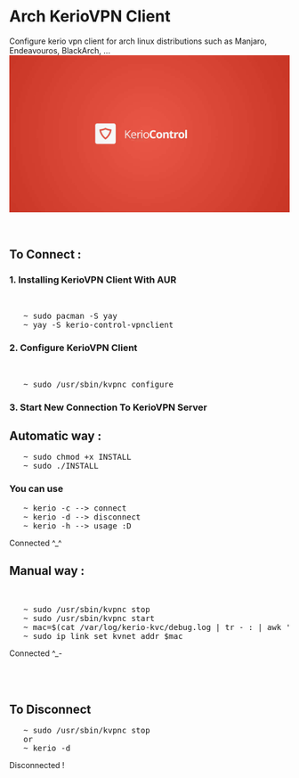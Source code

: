 # Arch KerioVPN Client
Configure kerio vpn client for arch linux distributions such as Manjaro, Endeavouros, BlackArch, ...
![](.temp/kerio-Banner.jpg?raw=true)

<br>

## To Connect :

### 1. Installing KerioVPN Client With AUR
<br>
<pre>
   ~ sudo pacman -S yay     
   ~ yay -S kerio-control-vpnclient
</pre>

### 2. Configure KerioVPN Client
<br>
<pre>
   ~ sudo /usr/sbin/kvpnc configure
</pre>

### 3. Start New Connection To KerioVPN Server

## Automatic way :
<pre>
   ~ sudo chmod +x INSTALL
   ~ sudo ./INSTALL
</pre>

### You can use 
<pre>
   ~ kerio -c --> connect
   ~ kerio -d --> disconnect
   ~ kerio -h --> usage :D
</pre>
Connected  ^_^


## Manual way :
<br>
<pre>
   ~ sudo /usr/sbin/kvpnc stop
   ~ sudo /usr/sbin/kvpnc start
   ~ mac=$(cat /var/log/kerio-kvc/debug.log | tr - : | awk '/MAC/ {print $15}')
   ~ sudo ip link set kvnet addr $mac
</pre>
Connected  ^_-
<br>

<br>
<br>
<br>

## To Disconnect
<pre>
   ~ sudo /usr/sbin/kvpnc stop
   or
   ~ kerio -d
</pre>
Disconnected !
<br>


